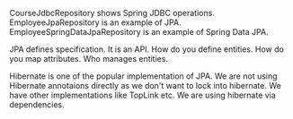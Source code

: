 CourseJdbcRepository shows Spring JDBC operations.
EmployeeJpaRepository is an example of JPA.
EmployeeSpringDataJpaRepository is an example of Spring Data JPA.


JPA defines specification. It is an API.
    How do you define entities.
    How do you map attributes.
    Who manages entities.

Hibernate is one of the popular implementation of JPA.
We are not using Hibernate annotaions directly as we don't want to lock into hibernate.
We have other implementations like TopLink etc.
We are using hibernate via dependencies.